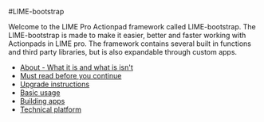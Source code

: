 #LIME-bootstrap

Welcome to the LIME Pro Actionpad framework called LIME-bootstrap. 
The LIME-bootstrap is made to make it easier, better and faster working with Actionpads in LIME pro. The framework contains several built in functions and third party libraries, but is also expandable through custom apps.

+ [About - What it is and what is isn't](1_About.md)
+ [Must read before you continue](2_MustRead.md)
+ [Upgrade instructions](3_Upgrade.md)
+ [Basic usage](4_BasicUsage.md)
+ [Building apps](5_BuildingApps.md)
+ [Technical platform](6_TechnicalPlatform.md)

